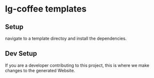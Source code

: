 # lg-coffee templates

## Setup

navigate to a template directoy and install the dependencies. 

## Dev Setup

If you are a developer contributing to this project, this is where we make changes to the generated Website.